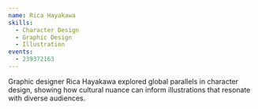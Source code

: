 ```yaml
---
name: Rica Hayakawa
skills:
  - Character Design
  - Graphic Design
  - Illustration
events:
  - 239372163
---
```


Graphic designer Rica Hayakawa explored global parallels in character design, showing how cultural nuance can inform illustrations that resonate with diverse audiences.
